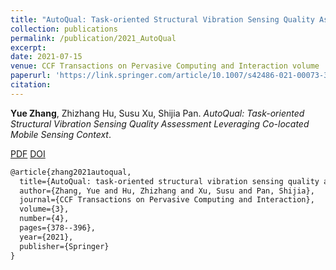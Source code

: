 ```yaml
---
title: "AutoQual: Task-oriented Structural Vibration Sensing Quality Assessment Leveraging Co-located Mobile Sensing Context"
collection: publications
permalink: /publication/2021_AutoQual
excerpt: 
date: 2021-07-15
venue: CCF Transactions on Pervasive Computing and Interaction volume
paperurl: 'https://link.springer.com/article/10.1007/s42486-021-00073-3'
citation: 
---
```

**Yue Zhang**, Zhizhang Hu, Susu Xu, Shijia Pan. *AutoQual: Task-oriented Structural Vibration Sensing Quality Assessment Leveraging Co-located Mobile Sensing Context*.

[PDF](http://yzthu.github.io/files/2019_AutoQual.pdf) [DOI](diolink)

```markdown
@article{zhang2021autoqual,
  title={AutoQual: task-oriented structural vibration sensing quality assessment leveraging co-located mobile sensing context},
  author={Zhang, Yue and Hu, Zhizhang and Xu, Susu and Pan, Shijia},
  journal={CCF Transactions on Pervasive Computing and Interaction},
  volume={3},
  number={4},
  pages={378--396},
  year={2021},
  publisher={Springer}
}
```